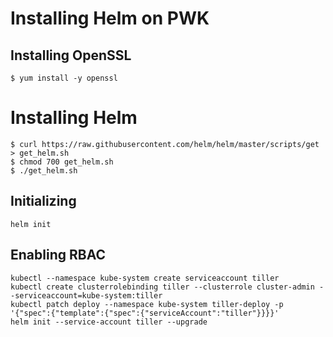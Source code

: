 # Installing Helm on PWK

## Installing OpenSSL

```
$ yum install -y openssl
```

# Installing Helm

```
$ curl https://raw.githubusercontent.com/helm/helm/master/scripts/get > get_helm.sh
$ chmod 700 get_helm.sh
$ ./get_helm.sh
```

## Initializing

```
helm init
```

## Enabling RBAC

```
kubectl --namespace kube-system create serviceaccount tiller
kubectl create clusterrolebinding tiller --clusterrole cluster-admin --serviceaccount=kube-system:tiller
kubectl patch deploy --namespace kube-system tiller-deploy -p '{"spec":{"template":{"spec":{"serviceAccount":"tiller"}}}}'
helm init --service-account tiller --upgrade
```

